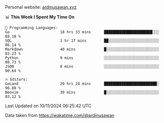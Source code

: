 Personal website: [ardinusawan.xyz](https://ardinusawan.xyz)

<!--START_SECTION:waka-->
📊 **This Week I Spent My Time On** 

```text
💬 Programming Languages: 
Go                       18 hrs 33 mins      ██████████████████████░░░   88.10 % 
SQL                      1 hr 17 mins        ██░░░░░░░░░░░░░░░░░░░░░░░   06.14 % 
Markdown                 40 mins             █░░░░░░░░░░░░░░░░░░░░░░░░   03.23 % 
Python                   9 mins              ░░░░░░░░░░░░░░░░░░░░░░░░░   00.73 % 
JSON                     8 mins              ░░░░░░░░░░░░░░░░░░░░░░░░░   00.64 % 

🔥 Editors: 
GoLand                   20 hrs 24 mins      ████████████████████████░   96.88 % 
Neovim                   39 mins             █░░░░░░░░░░░░░░░░░░░░░░░░   03.12 % 
```


 Last Updated on 10/11/2024 06:25:42 UTC
<!--END_SECTION:waka-->
Data taken from https://wakatime.com/@ardinusawan

